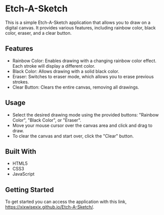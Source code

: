 # Etch-A-Sketch

This is a simple Etch-A-Sketch application that allows you to draw on a digital canvas. It provides various features, including rainbow color, black color, eraser, and a clear button.

## Features

- Rainbow Color: Enables drawing with a changing rainbow color effect. Each stroke will display a different color.
- Black Color: Allows drawing with a solid black color.
- Eraser: Switches to eraser mode, which allows you to erase previous strokes.
- Clear Button: Clears the entire canvas, removing all drawings.

## Usage

- Select the desired drawing mode using the provided buttons: "Rainbow Color", "Black Color", or "Eraser".
- Move your mouse cursor over the canvas area and click and drag to draw.
- To clear the canvas and start over, click the "Clear" button.

## Built With

- HTML5
- CSS3
- JavaScript

## Getting Started

To get started you can access the application with this link, https://xixwisexix.github.io/Etch-A-Sketch/.
